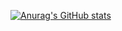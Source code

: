 <!-- [![GitHub Streak](https://github-readme-streak-stats.herokuapp.com?user=GaluhApr&theme=github-dark&hide_border=true)](https://git.io/streak-stats) -->
[![Anurag's GitHub stats](https://github-readme-stats.vercel.app/api?username=anuragazra)](https://github.com/GaluhApr/github-readme-stats)
